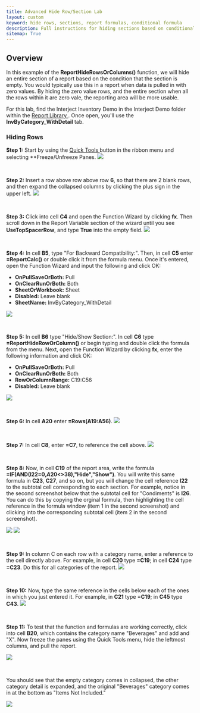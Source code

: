 ```yaml
---
title: Advanced Hide Row/Section Lab
layout: custom 
keyword: hide rows, sections, report formulas, conditional formula
description: Full instructions for hiding sections based on conditional values
sitemap: True
---
```


##  **Overview**

In this example of the **ReportHideRowsOrColumns()** function, we will hide an entire section of a report based on the condition that the section is empty. You would typically use this in a report when data is pulled in with zero values. By hiding the zero value rows, and the entire section when all the rows within it are zero vale, the reporting area will be more usable. 

For this lab, find the Interject Inventory Demo in the Interject Demo folder within the [ Report Library ](/wAbout/Report-Library-Basics.html). Once open, you'll use the **InvByCategory_WithDetail** tab.


###  **Hiding Rows**

**Step 1:** Start by using the [ Quick Tools ](/wPortal/INTERJECT-Ribbon-Menu-Items.html) button in the ribbon menu and selecting **Freeze/Unfreeze Panes.
![](/images/L-Create-AdvancedHideRow/AdvanceRowHide1.png)

<br> 

**Step 2:** Insert a row above row above row **6**, so that there are 2 blank rows, and then expand the collapsed columns by clicking the plus sign in the upper left.
![](/images/L-Create-AdvancedHideRow/AdvanceRowHide2.png)

<br>

**Step 3:** Click into cell **C4** and open the Function Wizard by clicking **fx**. Then scroll down in the Report Variable section of the wizard until you see **UseTopSpacerRow**, and type **True** into the empty field.
![](/images/L-Create-AdvancedHideRow/AdvanceRowHide3.png)

<br>

**Step 4:** In cell **B5**, type "For Backward Compatibility:". Then, in cell **C5** enter **=ReportCalc()** or double click it from the formula menu. Once it's entered, open the Function Wizard and input the following and click OK:
- **OnPullSaveOrBoth:** Pull
- **OnClearRunOrBoth:** Both
- **SheetOrWorkbook:** Sheet
- **Disabled:** Leave blank
- **SheetName:** InvByCategory_WithDetail

![](/images/L-Create-AdvancedHideRow/AdvanceRowHide4.png)

<br>

**Step 5:** In cell **B6** type "Hide/Show Section:". In cell **C6** type **=ReportHideRowOrColumn()** or begin typing and double click the formula from the menu. Next, open the Function Wizard by clicking **fx**, enter the following information and click OK:
- **OnPullSaveOrBoth:** Pull
- **OnClearRunOrBoth:** Both
- **RowOrColumnRange:** C19:C56
- **Disabled:** Leave blank

![](/images/L-Create-AdvancedHideRow/AdvanceRowHide5.png)

<br>

**Step 6:** In cell **A20** enter **=Rows(A19:A56)**.
![](/images/L-Create-AdvancedHideRow/AdvanceRowHide6.png)

<br>

**Step 7:** In cell **C8**, enter **=C7**, to reference the cell above.
![](/images/L-Create-AdvancedHideRow/AdvanceRowHide7.png)

<br>

**Step 8:** Now, in cell **C19** of the report area, write the formula **=IF(AND(I22=0,$A$20<>38),"Hide","Show")**. You will write this same formula in **C23**, **C27**, and so on, but you will change the cell reference **I22** to the subtotal cell corresponding to each section. For example, notice in the second screenshot below that the subtotal cell for "Condiments" is **I26**. You can do this by copying the orginal formula, then highlighting the cell reference in the formula window \(item 1 in the second screenshot\) and clicking into the corresponding subtotal cell \(item 2 in the second screenshot\).

![](/images/L-Create-AdvancedHideRow/AdvanceRowHide8.png)
![](/images/L-Create-AdvancedHideRow/AdvanceRowHide9.png)

<br>

**Step 9:** In column C on each row with a category name, enter a reference to the cell directly above. For example, in cell **C20** type **=C19**; in cell **C24** type **=C23**. Do this for all categories of the report.
![](/images/L-Create-AdvancedHideRow/AdvanceRowHide10.png)

<br>

**Step 10:** Now, type the same reference in the cells below each of the ones in which you just entered it. For example, in **C21** type **=C19**; in **C45** type **C43**.
![](/images/L-Create-AdvancedHideRow/AdvanceRowHide12.png)

<br>

**Step 11:** To test that the function and formulas are working correctly, click into cell **B20**, which contains the category name "Beverages" and add and "X". Now freeze the panes using the Quick Tools menu, hide the leftmost columns, and pull the report.

![](/images/L-Create-AdvancedHideRow/AdvanceRowHide13.png)

<br>

You should see that the empty category comes in collapsed, the other category detail is expanded, and the original "Beverages" category comes in at the bottom as "Items Not Included."

![](/images/L-Create-AdvancedHideRow/AdvanceRowHide14.png)

